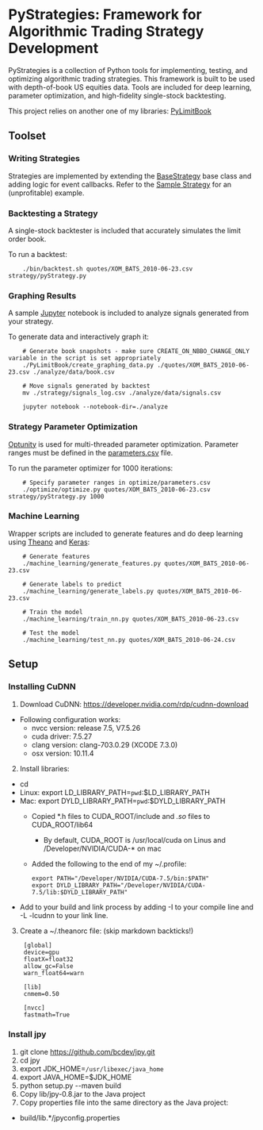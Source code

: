 # PyStrategies: Framework for Algorithmic Trading Strategy Development

PyStrategies is a collection of Python tools for implementing, testing, and optimizing algorithmic trading strategies. This framework is built to be used with depth-of-book US equities data. Tools are included for deep learning, parameter optimization, and high-fidelity single-stock backtesting.

This project relies on another one of my libraries: [PyLimitBook](https://github.com/danielktaylor/PyLimitBook)

## Toolset

### Writing Strategies

Strategies are implemented by extending the [BaseStrategy](strategy/pyStrategy.py) base class and adding logic for event callbacks. Refer to the [Sample Strategy](strategy/pyStrategy.py) for an (unprofitable) example.

### Backtesting a Strategy

A single-stock backtester is included that accurately simulates the limit order book.

To run a backtest:

        ./bin/backtest.sh quotes/XOM_BATS_2010-06-23.csv strategy/pyStrategy.py

### Graphing Results

A sample [Jupyter](http://jupyter.org/) notebook is included to analyze signals generated from your strategy.

To generate data and interactively graph it:

        # Generate book snapshots - make sure CREATE_ON_NBBO_CHANGE_ONLY variable in the script is set appropriately
        ./PyLimitBook/create_graphing_data.py ./quotes/XOM_BATS_2010-06-23.csv ./analyze/data/book.csv

        # Move signals generated by backtest
        mv ./strategy/signals_log.csv ./analyze/data/signals.csv

        jupyter notebook --notebook-dir=./analyze

### Strategy Parameter Optimization

[Optunity](https://github.com/claesenm/optunity) is used for multi-threaded parameter optimization. Parameter ranges must be defined in the [parameters.csv](optimize/parameters.csv) file.

To run the parameter optimizer for 1000 iterations:

        # Specify parameter ranges in optimize/parameters.csv
        ./optimize/optimize.py quotes/XOM_BATS_2010-06-23.csv strategy/pyStrategy.py 1000

### Machine Learning

Wrapper scripts are included to generate features and do deep learning using [Theano](https://github.com/Theano/Theano) and [Keras](https://keras.io/):

        # Generate features
        ./machine_learning/generate_features.py quotes/XOM_BATS_2010-06-23.csv

        # Generate labels to predict
        ./machine_learning/generate_labels.py quotes/XOM_BATS_2010-06-23.csv

        # Train the model
        ./machine_learning/train_nn.py quotes/XOM_BATS_2010-06-23.csv

        # Test the model
        ./machine_learning/test_nn.py quotes/XOM_BATS_2010-06-24.csv

## Setup

### Installing CuDNN

1. Download CuDNN: https://developer.nvidia.com/rdp/cudnn-download
  * Following configuration works:
    * nvcc version: release 7.5, V7.5.26
    * cuda driver: 7.5.27
    * clang version: clang-703.0.29 (XCODE 7.3.0)
    * osx version: 10.11.4
2. Install libraries:
  *  cd <installpath>
  *  Linux: export LD_LIBRARY_PATH=`pwd`:$LD_LIBRARY_PATH
  *  Mac: export DYLD_LIBRARY_PATH=`pwd`:$DYLD_LIBRARY_PATH
       * Copied *.h files to CUDA_ROOT/include and *.so* files to CUDA_ROOT/lib64
           * By default, CUDA_ROOT is /usr/local/cuda on Linus and /Developer/NVIDIA/CUDA-* on mac
       * Added the following to the end of my ~/.profile:

             export PATH="/Developer/NVIDIA/CUDA-7.5/bin:$PATH"
             export DYLD_LIBRARY_PATH="/Developer/NVIDIA/CUDA-7.5/lib:$DYLD_LIBRARY_PATH"

  *  Add <installpath> to your build and link process by adding -I<installpath> to your compile line and -L<installpath> -lcudnn to your link line.
3. Create a ~/.theanorc file: (skip markdown backticks!)

        [global]
        device=gpu
        floatX=float32
        allow_gc=False
        warn_float64=warn

        [lib]
        cnmem=0.50

        [nvcc]
        fastmath=True

### Install jpy

1. git clone https://github.com/bcdev/jpy.git
2. cd jpy
3. export JDK_HOME=`/usr/libexec/java_home`
4. export JAVA_HOME=$JDK_HOME
5. python setup.py --maven build
6. Copy lib/jpy-0.8.jar to the Java project
7. Copy properties file into the same directory as the Java project:
  * build/lib.*/jpyconfig.properties

